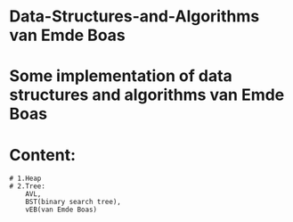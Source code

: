 # Data-Structures-and-Algorithms van Emde Boas
# Some implementation of data structures and algorithms van Emde Boas

# Content:
    # 1.Heap
    # 2.Tree:
        AVL, 
        BST(binary search tree), 
        vEB(van Emde Boas)
